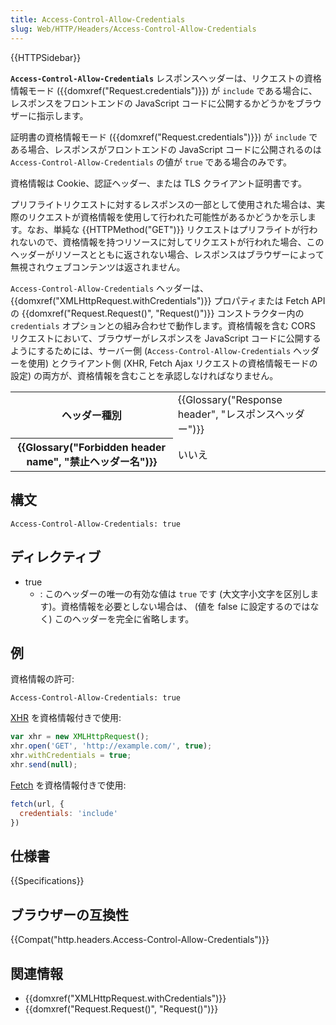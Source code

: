 ```yaml
---
title: Access-Control-Allow-Credentials
slug: Web/HTTP/Headers/Access-Control-Allow-Credentials
---
```


{{HTTPSidebar}}

**`Access-Control-Allow-Credentials`** レスポンスヘッダーは、リクエストの資格情報モード ({{domxref("Request.credentials")}}) が `include` である場合に、レスポンスをフロントエンドの JavaScript コードに公開するかどうかをブラウザーに指示します。

証明書の資格情報モード ({{domxref("Request.credentials")}}) が `include` である場合、レスポンスがフロントエンドの JavaScript コードに公開されるのは `Access-Control-Allow-Credentials` の値が `true` である場合のみです。

資格情報は Cookie、認証ヘッダー、または TLS クライアント証明書です。

プリフライトリクエストに対するレスポンスの一部として使用された場合は、実際のリクエストが資格情報を使用して行われた可能性があるかどうかを示します。なお、単純な {{HTTPMethod("GET")}} リクエストはプリフライトが行われないので、資格情報を持つリソースに対してリクエストが行われた場合、このヘッダーがリソースとともに返されない場合、レスポンスはブラウザーによって無視されウェブコンテンツは返されません。

`Access-Control-Allow-Credentials` ヘッダーは、 {{domxref("XMLHttpRequest.withCredentials")}} プロパティまたは Fetch API の {{domxref("Request.Request()", "Request()")}} コンストラクター内の `credentials` オプションとの組み合わせで動作します。資格情報を含む CORS リクエストにおいて、ブラウザーがレスポンスを JavaScript コードに公開するようにするためには、サーバー側 (`Access-Control-Allow-Credentials` ヘッダーを使用) とクライアント側 (XHR, Fetch Ajax リクエストの資格情報モードの設定) の両方が、資格情報を含むことを承認しなければなりません。

<table class="properties">
  <tbody>
    <tr>
      <th scope="row">ヘッダー種別</th>
      <td>
        {{Glossary("Response header", "レスポンスヘッダー")}}
      </td>
    </tr>
    <tr>
      <th scope="row">
        {{Glossary("Forbidden header name", "禁止ヘッダー名")}}
      </th>
      <td>いいえ</td>
    </tr>
  </tbody>
</table>

## 構文

```
Access-Control-Allow-Credentials: true
```

## ディレクティブ

- true
  - : このヘッダーの唯一の有効な値は `true` です (大文字小文字を区別します)。資格情報を必要としない場合は、 (値を false に設定するのではなく) このヘッダーを完全に省略します。

## 例

資格情報の許可:

```
Access-Control-Allow-Credentials: true
```

[XHR](/ja/docs/Web/API/XMLHttpRequest) を資格情報付きで使用:

```js
var xhr = new XMLHttpRequest();
xhr.open('GET', 'http://example.com/', true);
xhr.withCredentials = true;
xhr.send(null);
```

[Fetch](/ja/docs/Web/API/Fetch_API) を資格情報付きで使用:

```js
fetch(url, {
  credentials: 'include'
})
```

## 仕様書

{{Specifications}}

## ブラウザーの互換性

{{Compat("http.headers.Access-Control-Allow-Credentials")}}

## 関連情報

- {{domxref("XMLHttpRequest.withCredentials")}}
- {{domxref("Request.Request()", "Request()")}}
